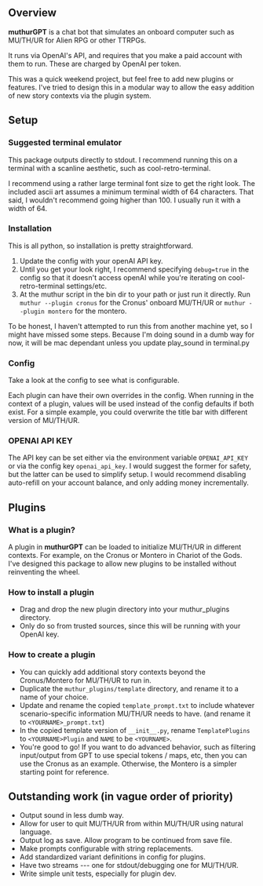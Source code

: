 ## Overview

**muthurGPT** is a chat bot that simulates an onboard computer such as MU/TH/UR for Alien RPG or other TTRPGs.

It runs via OpenAI's API, and requires that you make a paid account with them to run. These are charged by OpenAI per token.

This was a quick weekend project, but feel free to add new plugins or features. I've tried to design this in a modular way to allow the easy addition of new story contexts via the plugin system.

## Setup

### Suggested terminal emulator
This package outputs directly to stdout. I recommend running this on a terminal with a scanline aesthetic, such as cool-retro-terminal.

I recommend using a rather large terminal font size to get the right look. The included ascii art assumes a minimum terminal width of 64 characters. That said, I wouldn't recommend going higher than 100. I usually run it with a width of 64.

### Installation
This is all python, so installation is pretty straightforward.

1) Update the config with your openAI API key.
2) Until you get your look right, I recommend specifying ``debug=true`` in the config so that it doesn't access openAI while you're iterating on cool-retro-terminal settings/etc.
3) At the muthur script in the bin dir to your path or just run it directly. Run ``muthur --plugin cronus`` for the Cronus' onboard MU/TH/UR or ``muthur --plugin montero`` for the montero.

To be honest, I haven't attempted to run this from another machine yet, so I might have missed some steps. Because I'm doing sound in a dumb way for now, it will be mac dependant unless you update play_sound in terminal.py

### Config
Take a look at the config to see what is configurable.

Each plugin can have their own overrides in the config. When running in the context of a plugin, values will be used instead of the config defaults if both exist. For a simple example, you could overwrite the title bar with different version of MU/TH/UR.

### OPENAI API KEY
The API key can be set either via the environment variable ``OPENAI_API_KEY`` or via the config key ``openai_api_key``. I would suggest the former for safety, but the latter can be used to simplify setup. I would recommend disabling auto-refill on your account balance, and only adding money incrementally.

## Plugins

### What is a plugin?
A plugin in **muthurGPT** can be loaded to initialize MU/TH/UR in different contexts. For example, on the Cronus or Montero in Chariot of the Gods. I've designed this package to allow new plugins to be installed without reinventing the wheel.

### How to install a plugin
- Drag and drop the new plugin directory into your muthur_plugins directory.
- Only do so from trusted sources, since this will be running with your OpenAI key.

### How to create a plugin
- You can quickly add additional story contexts beyond the Cronus/Montero for MU/TH/UR to run in.
- Duplicate the ``muthur_plugins/template`` directory, and rename it to a name of your choice.
- Update and rename the copied ``template_prompt.txt`` to include whatever scenario-specific information MU/TH/UR needs to have. (and rename it to ``<YOURNAME>_prompt.txt``)
- In the copied template version of ``__init__.py``, rename ``TemplatePlugins`` to ``<YOURNAME>Plugin`` and ``NAME`` to be ``<YOURNAME>``.
- You're good to go! If you want to do advanced behavior, such as filtering input/output from GPT to use special tokens / maps, etc, then you can use the Cronus as an example. Otherwise, the Montero is a simpler starting point for reference.

## Outstanding work (in vague order of priority)
- Output sound in less dumb way.
- Allow for user to quit MU/TH/UR from within MU/TH/UR using natural language.
- Output log as save. Allow program to be continued from save file.
- Make prompts configurable with string replacements.
- Add standardized variant definitions in config for plugins.
- Have two streams --- one for stdout/debugging one for MU/TH/UR.
- Write simple unit tests, especially for plugin dev.
